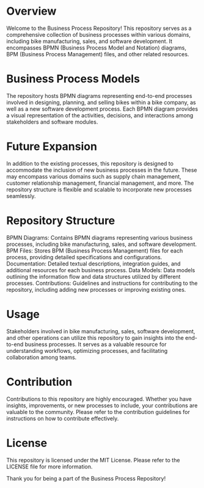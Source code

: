 # Overview
Welcome to the Business Process Repository! This repository serves as a comprehensive collection of business processes within various domains, including bike manufacturing, sales, and software development. It encompasses BPMN (Business Process Model and Notation) diagrams, BPM (Business Process Management) files, and other related resources.

# Business Process Models
The repository hosts BPMN diagrams representing end-to-end processes involved in designing, planning, and selling bikes within a bike company, as well as a new software development process. Each BPMN diagram provides a visual representation of the activities, decisions, and interactions among stakeholders and software modules.

# Future Expansion
In addition to the existing processes, this repository is designed to accommodate the inclusion of new business processes in the future. These may encompass various domains such as supply chain management, customer relationship management, financial management, and more. The repository structure is flexible and scalable to incorporate new processes seamlessly.

# Repository Structure
BPMN Diagrams: Contains BPMN diagrams representing various business processes, including bike manufacturing, sales, and software development.
BPM Files: Stores BPM (Business Process Management) files for each process, providing detailed specifications and configurations.
Documentation: Detailed textual descriptions, integration guides, and additional resources for each business process.
Data Models: Data models outlining the information flow and data structures utilized by different processes.
Contributions: Guidelines and instructions for contributing to the repository, including adding new processes or improving existing ones.
# Usage
Stakeholders involved in bike manufacturing, sales, software development, and other operations can utilize this repository to gain insights into the end-to-end business processes. It serves as a valuable resource for understanding workflows, optimizing processes, and facilitating collaboration among teams.

# Contribution
Contributions to this repository are highly encouraged. Whether you have insights, improvements, or new processes to include, your contributions are valuable to the community. Please refer to the contribution guidelines for instructions on how to contribute effectively.

# License
This repository is licensed under the MIT License. Please refer to the LICENSE file for more information.

Thank you for being a part of the Business Process Repository!

